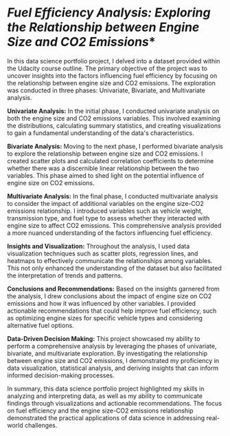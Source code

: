 # *Fuel Efficiency Analysis: Exploring the Relationship between Engine Size and CO2 Emissions**

In this data science portfolio project, I delved into a dataset provided within the Udacity course outline. The primary objective of the project was to uncover insights into the factors influencing fuel efficiency by focusing on the relationship between engine size and CO2 emissions. The exploration was conducted in three phases: Univariate, Bivariate, and Multivariate analysis.

**Univariate Analysis:**
In the initial phase, I conducted univariate analysis on both the engine size and CO2 emissions variables. This involved examining the distributions, calculating summary statistics, and creating visualizations to gain a fundamental understanding of the data's characteristics.

**Bivariate Analysis:**
Moving to the next phase, I performed bivariate analysis to explore the relationship between engine size and CO2 emissions. I created scatter plots and calculated correlation coefficients to determine whether there was a discernible linear relationship between the two variables. This phase aimed to shed light on the potential influence of engine size on CO2 emissions.

**Multivariate Analysis:**
In the final phase, I conducted multivariate analysis to consider the impact of additional variables on the engine size-CO2 emissions relationship. I introduced variables such as vehicle weight, transmission type, and fuel type to assess whether they interacted with engine size to affect CO2 emissions. This comprehensive analysis provided a more nuanced understanding of the factors influencing fuel efficiency.

**Insights and Visualization:**
Throughout the analysis, I used data visualization techniques such as scatter plots, regression lines, and heatmaps to effectively communicate the relationships among variables. This not only enhanced the understanding of the dataset but also facilitated the interpretation of trends and patterns.

**Conclusions and Recommendations:**
Based on the insights garnered from the analysis, I drew conclusions about the impact of engine size on CO2 emissions and how it was influenced by other variables. I provided actionable recommendations that could help improve fuel efficiency, such as optimizing engine sizes for specific vehicle types and considering alternative fuel options.

**Data-Driven Decision Making:**
This project showcased my ability to perform a comprehensive analysis by leveraging the phases of univariate, bivariate, and multivariate exploration. By investigating the relationship between engine size and CO2 emissions, I demonstrated my proficiency in data visualization, statistical analysis, and deriving insights that can inform informed decision-making processes.

In summary, this data science portfolio project highlighted my skills in analyzing and interpreting data, as well as my ability to communicate findings through visualizations and actionable recommendations. The focus on fuel efficiency and the engine size-CO2 emissions relationship demonstrated the practical applications of data science in addressing real-world challenges.
